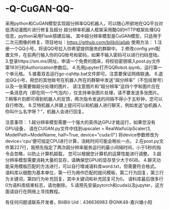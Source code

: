 # -Q-CuGAN-QQ-
采用python和CuGAN模型实现超分辨率QQ机器人，可以随心所欲地在QQ平台对低清动漫图片进行修复及超分
超分辨率机器人框架采用酷Q的HTTP框架处理QQ信息，python采用Flask搭建后端，
其中超分辨率模型是CuGAN模型，只适用于二次元图像的修复，项目地址：https://github.com/bilibili/ailab
使用方法：
1.注册一个QQ小号，将该QQ号拉入你希望提供服务的群聊中。
2.修改config.yml配置文件，在前两行输入你的QQ账号和密码，如果不输入密码可以进行扫码登陆。
3.登录https://sm.ms/网址，申请一个免费的图床，将校验密钥填入post.py文件第193行的Authorization参数后。
4.先用jupyter打开QQRobot.ipynb，运行第一个单元格。
5.接着双击运行go-cqhttp.bat文件即可。注意要保证网络联通。
6.退出QQ小号，用您的其他账号在机器人所在的群聊中发送"超分辨率"（不包括冒号）以及一张需要做超分处理的图片，
请注意图片和”超分辨率“这四个字和图片应在一条消息内（即在同一个气泡内），仅支持单张图片处理，请不要发送多张图片。
7.稍等片刻即可得到机器人的反馈，两次指令发送的间隔不得小于五秒钟，您可以自行修改。
8.艾特机器人并跟上提问可以和机器人进行聊天，例如发送”@机器人 你叫什么名字呀？“，机器人会进行回复。

注意事项：
1.超分辨率模型需要一个强大的英伟达GPU才能运行，如果您没有GPU设备，
请在CUGAN.py文件中找到upscaler = RealWaifuUpScaler(3, ModelPath+ModelName, half=True, device="cuda:0")
将device参数修改为device='cpu'便可指定CPU进行计算，消耗时间可能会稍长一点。
2.在post.py文件第227行，我预先指定了两次超分辨率服务运行的最小间隔时间，小于5秒的指令会忽略，以防止计算机超载，
您可以根据您计算机的运算性能进行调整。
3.超分辨率模型需要消耗大量的显存，请确保您GPU的显存至少大于6GB。
4.聊天功能采用模板匹配的方法进行，可以自行增减语料库word.txt，但需要符合格式。
语料库以细胞为基本单位，第一行为用作匹配的提问模板，第二行为回复，第三行为关键词，第四行为补充回复，其中关键词和补充回复可为0。
语料库最后很多行0为语料库结束标志，请勿删除。
5.请预先安装pytorch和cuda以及jupyter，这方面请自行在网络上寻找教程。

有任何问题请联系开发者，BiliBili Uid：436636983 @GNK48-嘉兴塘小阳

